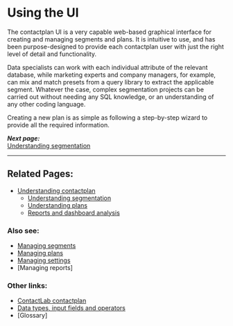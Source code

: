 # Using the UI

The contactplan UI is a very capable web-based graphical interface for creating and managing segments and plans. It is intuitive to use, and has been purpose-designed to provide each contactplan user with just the right level of detail and functionality.  

Data specialists can work with each individual attribute of the relevant database, while marketing experts and company managers, for example, can mix and match presets from a query library to extract the applicable segment. Whatever the case, complex segmentation projects can be carried out without needing any SQL knowledge, or an understanding of any other coding language.  

Creating a new plan is as simple as following a step-by-step wizard to provide all the required information.  

***Next page:***  
[Understanding segmentation](UnderstandingSegmentation.md)  

----------

## Related Pages:  

- [Understanding contactplan](UnderstandingContactPlan.md)  
  - [Understanding segmentation](UnderstandingSegmentation.md)  
  - [Understanding plans](UnderstandingPlans.md)  
  - [Reports and dashboard analysis](ReportsAndDashboardAnalysis.md)  

### Also see:  

- [Managing segments](ManagingSegments.md)  
- [Managing plans](ManagingPlans.md)  
- [Managing settings](ManagingSettings.md)
- [Managing reports]  

### Other links:  

- [ContactLab contactplan](Home.md)  
- [Data types, input fields and operators](InputBoxOperators.md)  
- [Glossary]  
